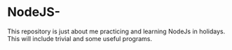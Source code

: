 # NodeJS-
This repository is just about me practicing and learning NodeJs in holidays. This will include trivial and some useful programs.
